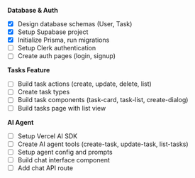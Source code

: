 **Database & Auth**

- [x]  Design database schemas (User, Task)
- [x]  Setup Supabase project
- [x]  Initialize Prisma, run migrations
- [ ]  Setup Clerk authentication
- [ ]  Create auth pages (login, signup)

**Tasks Feature**

- [ ]  Build task actions (create, update, delete, list)
- [ ]  Create task types
- [ ]  Build task components (task-card, task-list, create-dialog)
- [ ]  Build tasks page with list view

**AI Agent**

- [ ]  Setup Vercel AI SDK
- [ ]  Create AI agent tools (create-task, update-task, list-tasks)
- [ ]  Setup agent config and prompts
- [ ]  Build chat interface component
- [ ]  Add chat API route